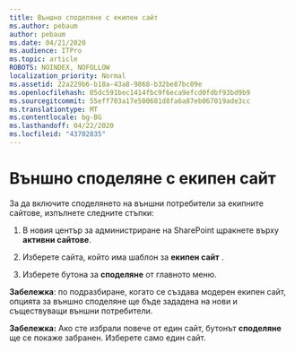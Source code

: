 ```yaml
---
title: Външно споделяне с екипен сайт
ms.author: pebaum
author: pebaum
ms.date: 04/21/2020
ms.audience: ITPro
ms.topic: article
ROBOTS: NOINDEX, NOFOLLOW
localization_priority: Normal
ms.assetid: 22a229b6-b18a-43a8-9868-b32be87bc09e
ms.openlocfilehash: 05dc591bec1414fbc9f6eca9efcd0fdbf93bd9b9
ms.sourcegitcommit: 55eff703a17e500681d8fa6a87eb067019ade3cc
ms.translationtype: MT
ms.contentlocale: bg-BG
ms.lasthandoff: 04/22/2020
ms.locfileid: "43702835"
---
```

# <a name="external-sharing-with-a-team-site"></a>Външно споделяне с екипен сайт

За да включите споделянето на външни потребители за екипните сайтове, изпълнете следните стъпки: 
  
1. В новия център за администриране на SharePoint щракнете върху **активни сайтове**.
  
2. Изберете сайта, който има шаблон за **екипен сайт** . 
  
3. Изберете бутона за **споделяне** от главното меню. 
  
 **Забележка**: по подразбиране, когато се създава модерен екипен сайт, опцията за външно споделяне ще бъде зададена на нови и съществуващи външни потребители. 
  
 **Забележка:** Ако сте избрали повече от един сайт, бутонът **споделяне** ще се покаже забранен. Изберете само един сайт. 
  

